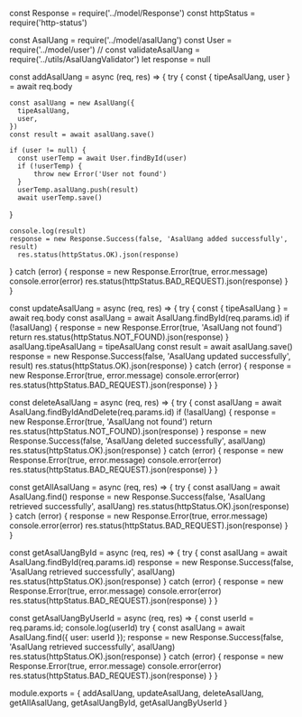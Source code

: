 const Response = require('../model/Response')
const httpStatus = require('http-status')

const AsalUang = require('../model/asalUang')
const User = require('../model/user')
// const validateAsalUang = require('../utils/AsalUangValidator')
let response = null

const addAsalUang = async (req, res) => {
  try {
      const {  tipeAsalUang, user  } = await req.body

    const asalUang = new AsalUang({
      tipeAsalUang,
      user,
    })
    const result = await asalUang.save()

    if (user != null) {
      const userTemp = await User.findById(user)
      if (!userTemp) {
          throw new Error('User not found')
      }
      userTemp.asalUang.push(result)
      await userTemp.save()
  }

    console.log(result)
    response = new Response.Success(false, 'AsalUang added successfully', result)
      res.status(httpStatus.OK).json(response)
  } catch (error) {
      response = new Response.Error(true, error.message)
    console.error(error)
      res.status(httpStatus.BAD_REQUEST).json(response)
  }
}

const updateAsalUang = async (req, res) => {
  try {
    const { tipeAsalUang } = await req.body
    const asalUang = await AsalUang.findById(req.params.id)
    if (!asalUang) {
      response = new Response.Error(true, 'AsalUang not found')
      return res.status(httpStatus.NOT_FOUND).json(response)
    }
    asalUang.tipeAsalUang = tipeAsalUang
    const result = await asalUang.save()
    response = new Response.Success(false, 'AsalUang updated successfully', result)
    res.status(httpStatus.OK).json(response)
  } catch (error) {
    response = new Response.Error(true, error.message)
    console.error(error)
    res.status(httpStatus.BAD_REQUEST).json(response)
  }
}

const deleteAsalUang = async (req, res) => {
  try {
    const asalUang = await AsalUang.findByIdAndDelete(req.params.id)
    if (!asalUang) {
      response = new Response.Error(true, 'AsalUang not found')
      return res.status(httpStatus.NOT_FOUND).json(response)
    }
    response = new Response.Success(false, 'AsalUang deleted successfully', asalUang)
    res.status(httpStatus.OK).json(response)
  } catch (error) {
    response = new Response.Error(true, error.message)
    console.error(error)
    res.status(httpStatus.BAD_REQUEST).json(response)
  }
}

const getAllAsalUang = async (req, res) => {
  try {
    const asalUang = await AsalUang.find()
    response = new Response.Success(false, 'AsalUang retrieved successfully', asalUang)
    res.status(httpStatus.OK).json(response)
  } catch (error) {
    response = new Response.Error(true, error.message)
    console.error(error)
    res.status(httpStatus.BAD_REQUEST).json(response)
  }
}

const getAsalUangById = async (req, res) => {
  try {
    const asalUang = await AsalUang.findById(req.params.id)
    response = new Response.Success(false, 'AsalUang retrieved successfully', asalUang)
    res.status(httpStatus.OK).json(response)
  } catch (error) {
    response = new Response.Error(true, error.message)
    console.error(error)
    res.status(httpStatus.BAD_REQUEST).json(response)
  }
}

const getAsalUangByUserId = async (req, res) => {
  const userId = req.params.id;
  console.log(userId)
  try {
    const asalUang = await AsalUang.find({ user: userId });
    response = new Response.Success(false, 'AsalUang retrieved successfully', asalUang)
    res.status(httpStatus.OK).json(response)
  } catch (error) {
    response = new Response.Error(true, error.message)
    console.error(error)
    res.status(httpStatus.BAD_REQUEST).json(response)
  }
}


module.exports = {
  addAsalUang,
  updateAsalUang,
  deleteAsalUang,
  getAllAsalUang,
  getAsalUangById,
  getAsalUangByUserId
}
